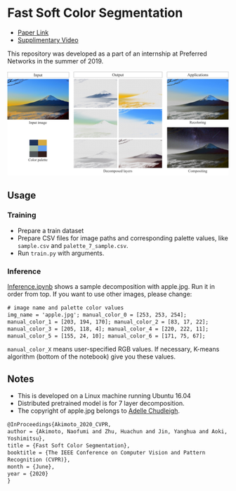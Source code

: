 # Fast Soft Color Segmentation
* [Paper Link](https://arxiv.org/abs/2004.08096) 
* [Supplimentary Video](https://www.youtube.com/watch?v=chWdaOramB0&feature=youtu.be)

This repository was developed as a part of an internship at Preferred Networks in the summer of 2019.


![TeaserImage](./teaser.jpg)


## Usage
### Training
- Prepare a train dataset
- Prepare CSV files for image paths and corresponding palette values, like ```sample.csv``` and ```palette_7_sample.csv```.
- Run ```train.py``` with arguments.


### Inference
[Inference.ipynb](src/inference.ipynb) shows a sample decomposition with apple.jpg. Run it in order from top.
If you want to use other images, please change:
```
# image name and palette color values
img_name = 'apple.jpg'; manual_color_0 = [253, 253, 254]; manual_color_1 = [203, 194, 170]; manual_color_2 = [83, 17, 22]; manual_color_3 = [205, 118, 4]; manual_color_4 = [220, 222, 11]; manual_color_5 = [155, 24, 10]; manual_color_6 = [171, 75, 67];
```  

```manual_color_X``` means user-specified RGB values. If necessary, K-means algorithm (bottom of the notebook) give you these values.  

## Notes
- This is developed on a Linux machine running Ubuntu 16.04
- Distributed pretrained model is for 7 layer decomposition.
- The copyright of apple.jpg belongs to [Adelle Chudleigh](https://www.deviantart.com/gothicwolfcorpse).

```
@InProceedings{Akimoto_2020_CVPR,
author = {Akimoto, Naofumi and Zhu, Huachun and Jin, Yanghua and Aoki, Yoshimitsu},
title = {Fast Soft Color Segmentation},
booktitle = {The IEEE Conference on Computer Vision and Pattern Recognition (CVPR)},
month = {June},
year = {2020}
}
```